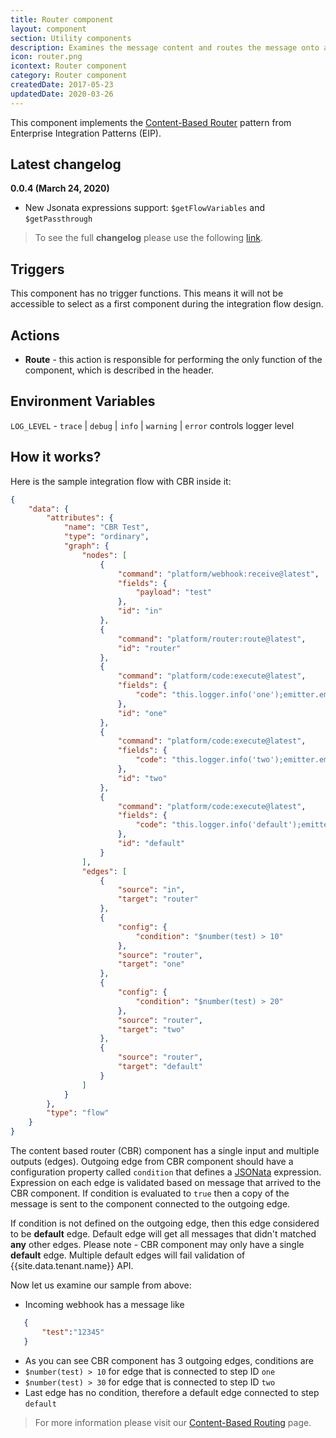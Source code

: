 ```yaml
---
title: Router component
layout: component
section: Utility components
description: Examines the message content and routes the message onto a different flow branch based on data contained in the message.
icon: router.png
icontext: Router component
category: Router component
createdDate: 2017-05-23
updatedDate: 2020-03-26
---
```


This component implements the [Content-Based Router](http://www.enterpriseintegrationpatterns.com/patterns/messaging/ContentBasedRouter.html) pattern from Enterprise Integration Patterns (EIP).

## Latest changelog

**0.0.4 (March 24, 2020)**

* New Jsonata expressions support: `$getFlowVariables` and `$getPassthrough`

> To see the full **changelog** please use the following [link](/components/router/changelog).

## Triggers

This component has no trigger functions. This means it will not be accessible to
select as a first component during the integration flow design.

## Actions

  * **Route** - this action is responsible for performing the only function of the component, which is described in the header.

## Environment Variables

  `LOG_LEVEL` - `trace` | `debug` | `info` | `warning` | `error` controls logger level

## How it works?

Here is the sample integration flow with CBR inside it:

```json
{
    "data": {
        "attributes": {
            "name": "CBR Test",
            "type": "ordinary",
            "graph": {
                "nodes": [
                    {
                        "command": "platform/webhook:receive@latest",
                        "fields": {
                            "payload": "test"
                        },
                        "id": "in"
                    },
                    {
                        "command": "platform/router:route@latest",
                        "id": "router"
                    },
                    {
                        "command": "platform/code:execute@latest",
                        "fields": {
                            "code": "this.logger.info('one');emitter.emit('data',msg)"
                        },
                        "id": "one"
                    },
                    {
                        "command": "platform/code:execute@latest",
                        "fields": {
                            "code": "this.logger.info('two');emitter.emit('data',msg)"
                        },
                        "id": "two"
                    },
                    {
                        "command": "platform/code:execute@latest",
                        "fields": {
                            "code": "this.logger.info('default');emitter.emit('data',msg)"
                        },
                        "id": "default"
                    }
                ],
                "edges": [
                    {
                        "source": "in",
                        "target": "router"
                    },
                    {
                        "config": {
                            "condition": "$number(test) > 10"
                        },
                        "source": "router",
                        "target": "one"
                    },
                    {
                        "config": {
                            "condition": "$number(test) > 20"
                        },
                        "source": "router",
                        "target": "two"
                    },
                    {
                        "source": "router",
                        "target": "default"
                    }
                ]
            }
        },
        "type": "flow"
    }
}
```


The content based router (CBR) component has a single input and multiple outputs (edges).
Outgoing edge from CBR component should have a configuration property called ``condition`` that defines a [JSONata](http://jsonata.org/) expression. Expression on each edge is validated based on message that arrived to the CBR component.
If condition is evaluated to ``true`` then a copy of the message is sent to the component connected to the outgoing edge.

If condition is not defined on the outgoing edge, then this edge considered to be **default** edge. Default edge will get all
messages that didn't matched **any** other edges. Please note - CBR component may only have a single **default** edge.
Multiple default edges will fail validation of {{site.data.tenant.name}} API.

Now let us examine our sample from above:
 - Incoming webhook has a message like

 ```json
    {
        "test":"12345"
    }
 ```

 - As you can see CBR component has 3 outgoing edges, conditions are
  - ``$number(test) > 10`` for edge that is connected to step ID ``one``
  - ``$number(test) > 30`` for edge that is connected to step ID ``two``
  - Last edge has no condition, therefore a default edge connected to step ``default``

> For more information please visit our [Content-Based Routing](/guides/content-based-router) page.
